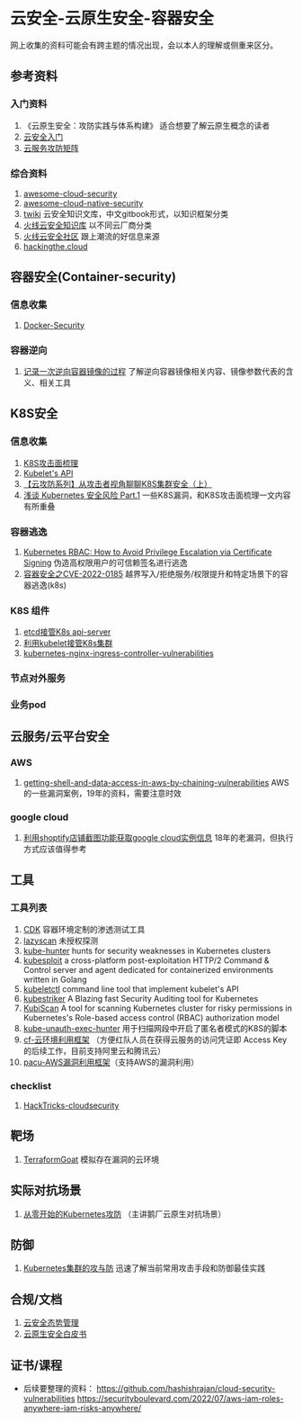 # 云安全-云原生安全-容器安全

网上收集的资料可能会有跨主题的情况出现，会以本人的理解或侧重来区分。

## 参考资料

### 入门资料
1. 《云原生安全：攻防实践与体系构建》  适合想要了解云原生概念的读者
2. [云安全入门](https://github.com/Esonhugh/Attack_Code)
3. [云服务攻防矩阵](https://cloudsec.huoxian.cn/)

### 综合资料
1. [awesome-cloud-security](https://github.com/4ndersonLin/awesome-cloud-security)
2. [awesome-cloud-native-security](https://github.com/Metarget/awesome-cloud-native-security)
3. [twiki](https://github.com/teamssix/twiki)  云安全知识文库，中文gitbook形式，以知识框架分类
4. [火线云安全知识库](https://cloudsec.huoxian.cn/docs/articles) 以不同云厂商分类
5. [火线云安全社区](https://zone.huoxian.cn/t/yunanquan) 跟上潮流的好信息来源
6. [hackingthe.cloud](https://hackingthe.cloud/aws/general-knowledge/connection-tracking/)



## 容器安全(Container-security)

### 信息收集
1. [Docker-Security](https://github.com/OWASP/Docker-Security)

### 容器逆向
1. [记录一次逆向容器镜像的过程](https://xz.aliyun.com/t/11262) 了解逆向容器镜像相关内容、镜像参数代表的含义、相关工具


## K8S安全

### 信息收集
1. [K8S攻击面梳理](https://404.tips/kubernetes/2021-10-24-k8s_attack.html)
1. [Kubelet's API](https://github.com/cyberark/kubeletctl/blob/master/API_TABLE.md)
2. [【云攻防系列】从攻击者视角聊聊K8S集群安全（上）](https://xz.aliyun.com/t/11652)
3. [浅谈 Kubernetes 安全风险 Part.1](https://mp.weixin.qq.com/s/IwmXoUTVUdDHGplUgOLdlg) 一些K8S漏洞，和K8S攻击面梳理一文内容有所重叠

### 容器逃逸
1. [Kubernetes RBAC: How to Avoid Privilege Escalation via Certificate Signing](https://blog.aquasec.com/kubernetes-rbac-privilige-escalation)  伪造高权限用户的可信赖签名进行逃逸
2. [容器安全之CVE-2022-0185](https://mp.weixin.qq.com/s/laNEglWo9GKeLKopkdVPlA) 越界写入/拒绝服务/权限提升和特定场景下的容器逃逸(k8s)

### K8S 组件
1. [etcd接管K8s api-server](https://404.tips/kubernetes/2022-06-22-etcd-get-k8s-token.html)
1. [利用kubelet接管K8s集群](https://github.com/404tk/404tk.github.io/blob/master/_posts/2022-06-27-kubelet_exec.md)
2. [kubernetes-nginx-ingress-controller-vulnerabilities](https://blog.lightspin.io/kubernetes-nginx-ingress-controller-vulnerabilities)


### 节点对外服务

### 业务pod



## 云服务/云平台安全

### AWS
1. [getting-shell-and-data-access-in-aws-by-chaining-vulnerabilities](https://blog.appsecco.com/getting-shell-and-data-access-in-aws-by-chaining-vulnerabilities-7630fa57c7ed) AWS的一些漏洞案例，19年的资料，需要注意时效

### google cloud
1. [利用shoptify店铺截图功能获取google cloud实例信息](https://zone.huoxian.cn/d/2258-shopify-root) 18年的老漏洞，但执行方式应该值得参考


## 工具

### 工具列表
1. [CDK](https://github.com/cdk-team/CDK) 容器环境定制的渗透测试工具
1. [lazyscan](https://github.com/404tk/lazyscan) 未授权探测
1. [kube-hunter](https://github.com/aquasecurity/kube-hunter) hunts for security weaknesses in Kubernetes clusters
1. [kubesploit](https://github.com/cyberark/kubesploit) a cross-platform post-exploitation HTTP/2 Command & Control server and agent dedicated for containerized environments written in Golang
1. [kubeletctl](https://github.com/cyberark/kubeletctl) command line tool that implement kubelet's API
1. [kubestriker](https://github.com/vchinnipilli/kubestriker) A Blazing fast Security Auditing tool for Kubernetes
1. [KubiScan](https://github.com/cyberark/KubiScan) A tool for scanning Kubernetes cluster for risky permissions in Kubernetes's Role-based access control (RBAC) authorization model
1. [kube-unauth-exec-hunter](https://github.com/cedowens/kube-unauth-exec-hunter) 用于扫描网段中开启了匿名者模式的K8S的脚本
2. [cf-云环境利用框架](https://wiki.teamssix.com/cf/) （方便红队人员在获得云服务的访问凭证即 Access Key 的后续工作，目前支持阿里云和腾讯云）
3. [pacu-AWS漏洞利用框架](https://github.com/RhinoSecurityLabs/pacu)（支持AWS的漏洞利用）

### checklist
1. [HackTricks-cloudsecurity](https://book.hacktricks.xyz/cloud-security)

## 靶场 
1. [TerraformGoat](https://github.com/HuoCorp/TerraformGoat) 模拟存在漏洞的云环境

## 实际对抗场景
1. [从零开始的Kubernetes攻防](https://github.com/neargle/my-re0-k8s-security) （主讲鹅厂云原生对抗场景）

## 防御
1. [Kubernetes集群的攻与防](https://mp.weixin.qq.com/s/dWuFhHND3HmkyMFkJ6S4HQ) 迅速了解当前常用攻击手段和防御最佳实践


## 合规/文档
1. [云安全态势管理](https://404.tips/cspm/2021-11-23-cspm.html)
2. [云原生安全白皮书](https://github.com/cncf/tag-security/blob/017e77ff380e303d80adb78e60a1f262e80df0e8/security-whitepaper/cloud-native-security-whitepaper.md)

## 证书/课程





* 后续要整理的资料：
https://github.com/hashishrajan/cloud-security-vulnerabilities
https://securityboulevard.com/2022/07/aws-iam-roles-anywhere-iam-risks-anywhere/

